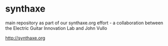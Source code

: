 # synthaxe
main repository as part of our synthaxe.org effort - a collaboration between the Electric Guitar Innovation Lab and John Vullo

http://synthaxe.org
